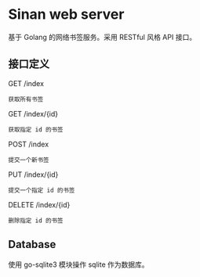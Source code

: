 # Sinan web server

基于 Golang 的网络书签服务。采用 RESTful 风格 API 接口。

## 接口定义

GET /index

    获取所有书签

GET /index/{id}

    获取指定 id 的书签

POST /index

    提交一个新书签

PUT /index/{id}

    提交一个指定 id 的书签

DELETE /index/{id}

    删除指定 id 的书签

## Database

使用 go-sqlite3 模块操作 sqlite 作为数据库。
